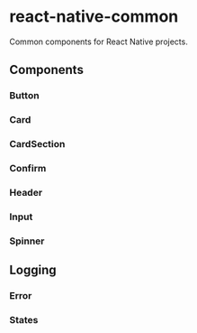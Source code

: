# react-native-common
Common components for React Native projects.

## Components
### Button
### Card
### CardSection
### Confirm
### Header
### Input
### Spinner

## Logging
### Error
### States